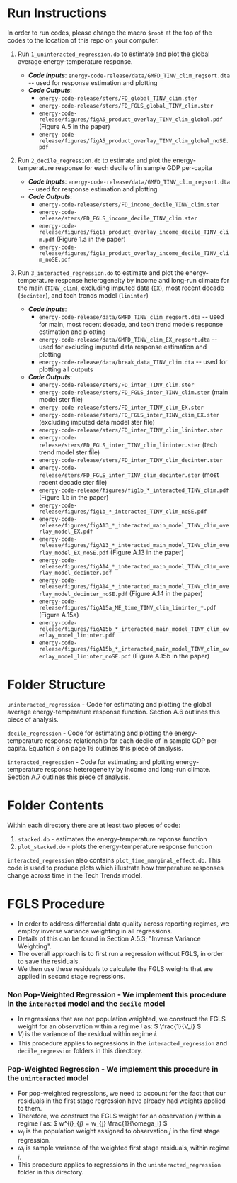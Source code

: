 # Run Instructions

In order to run codes, please change the macro `$root` at the top of the codes to the location of this repo on your computer. 

1. Run `1_uninteracted_regression.do` to estimate and plot the global average energy-temperature response.
	* ***Code Inputs***: `energy-code-release/data/GMFD_TINV_clim_regsort.dta` -- used for response estimation and plotting
	* ***Code Outputs***:
		* `energy-code-release/sters/FD_global_TINV_clim.ster`
		* `energy-code-release/sters/FD_FGLS_global_TINV_clim.ster`
		* `energy-code-release/figures/figA5_product_overlay_TINV_clim_global.pdf` (Figure A.5 in the paper)
		* `energy-code-release/figures/figA5_product_overlay_TINV_clim_global_noSE.pdf`

2. Run `2_decile_regression.do` to estimate and plot the energy-temperature response for each decile of in sample GDP per-capita
	* ***Code Inputs***: `energy-code-release/data/GMFD_TINV_clim_regsort.dta` -- used for response estimation and plotting
	* ***Code Outputs***:
		* `energy-code-release/sters/FD_income_decile_TINV_clim.ster`
		* `energy-code-release/sters/FD_FGLS_income_decile_TINV_clim.ster`
		* `energy-code-release/figures/fig1a_product_overlay_income_decile_TINV_clim.pdf` (Figure 1.a in the paper)
		* `energy-code-release/figures/fig1a_product_overlay_income_decile_TINV_clim_noSE.pdf`

3. Run `3_interacted_regression.do` to estimate and plot the energy-temperature response heterogeneity by income and long-run climate for the main (`TINV_clim`), excluding imputed data (`EX`), most recent decade (`decinter`), and tech trends model (`lininter`)
	* ***Code Inputs***: 
		* `energy-code-release/data/GMFD_TINV_clim_regsort.dta` -- used for main, most recent decade, and tech trend models response estimation and plotting
		* `energy-code-release/data/GMFD_TINV_clim_EX_regsort.dta` -- used for excluding imputed data response estimation and plotting
		* `energy-code-release/data/break_data_TINV_clim.dta` -- used for plotting all outputs
	* ***Code Outputs***:
		* `energy-code-release/sters/FD_inter_TINV_clim.ster`
		* `energy-code-release/sters/FD_FGLS_inter_TINV_clim.ster` (main model ster file)
		* `energy-code-release/sters/FD_inter_TINV_clim_EX.ster`
		* `energy-code-release/sters/FD_FGLS_inter_TINV_clim_EX.ster` (excluding imputed data model ster file)
		* `energy-code-release/sters/FD_inter_TINV_clim_lininter.ster`
		* `energy-code-release/sters/FD_FGLS_inter_TINV_clim_lininter.ster` (tech trend model ster file)
		* `energy-code-release/sters/FD_inter_TINV_clim_decinter.ster`
		* `energy-code-release/sters/FD_FGLS_inter_TINV_clim_decinter.ster` (most recent decade ster file)
		* `energy-code-release/figures/fig1b_*_interacted_TINV_clim.pdf` (Figure 1.b in the paper) 
		* `energy-code-release/figures/fig1b_*_interacted_TINV_clim_noSE.pdf`
		* `energy-code-release/figures/figA13_*_interacted_main_model_TINV_clim_overlay_model_EX.pdf` 
		* `energy-code-release/figures/figA13_*_interacted_main_model_TINV_clim_overlay_model_EX_noSE.pdf` (Figure A.13 in the paper)
		* `energy-code-release/figures/figA14_*_interacted_main_model_TINV_clim_overlay_model_decinter.pdf` 
		* `energy-code-release/figures/figA14_*_interacted_main_model_TINV_clim_overlay_model_decinter_noSE.pdf` (Figure A.14 in the paper)
		* `energy-code-release/figures/figA15a_ME_time_TINV_clim_lininter_*.pdf` (Figure A.15a) 
		* `energy-code-release/figures/figA15b_*_interacted_main_model_TINV_clim_overlay_model_lininter.pdf` 
		* `energy-code-release/figures/figA15b_*_interacted_main_model_TINV_clim_overlay_model_lininter_noSE.pdf` (Figure A.15b in the paper)

# Folder Structure

`uninteracted_regression` - Code for estimating and plotting the global average energy-temperature response function. Section A.6 outlines this piece of analysis.

`decile_regression` - Code for estimating and plotting the energy-temperature response relationship for each decile of in sample GDP per-capita. Equation 3 on page 16 outlines this piece of analysis.

`interacted_regression` - Code for estimating and plotting energy-temperature response heterogeneity by income and long-run climate. Section A.7 outlines this piece of analysis.

# Folder Contents

Within each directory there are at least two pieces of code:
1. `stacked.do` - estimates the energy-temperature reponse function
2. `plot_stacked.do` - plots the energy-temperature response function

`interacted_regression` also contains `plot_time_marginal_effect.do`. This code is used to produce plots which illustrate how temperature responses change across time in the Tech Trends model. 

# FGLS Procedure

* In order to address differential data quality across reporting regimes, we employ inverse variance weighting in all regressions. 
* Details of this can be found in Section A.5.3; "Inverse Variance Weighting".
* The overall approach is to first run a regression without FGLS, in order to save the residuals.
* We then use these residuals to calculate the FGLS weights that are applied in second stage regressions.

### Non Pop-Weighted Regression - We implement this procedure in the `interacted` model and the `decile` model

* In regressions that are not population weighted, we construct the FGLS weight for an observation within a regime $`i`$ as:
$` \frac{1}{V_i} `$
* $` V_i `$ is the variance of the residual within regime $` i `$.
* This procedure applies to regressions in the `interacted_regression` and `decile_regression` folders in this directory. 

### Pop-Weighted Regression - We implement this procedure in the `uninteracted` model

* For pop-weighted regressions, we need to account for the fact that our residuals in the first stage regression have already had weights applied to them.
* Therefore, we construct the FGLS weight for an observation $` j `$ within a regime $` i `$ as: $` w^{i}_{j} = w_{j} \frac{1}{\omega_i} `$
* $` w_{j} `$ is the population weight assigned to observation $` j `$ in the first stage regression. 
* $` \omega_i `$ is sample variance of the weighted first stage residuals, within regime $` i `$. 
* This procedure applies to regressions in the `uninteracted_regression` folder in this directory. 
